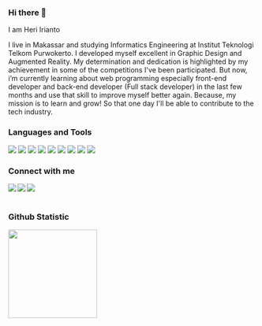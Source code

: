 ### Hi there 👋

I am Heri Irianto

I live in Makassar and studying Informatics Engineering at Institut Teknologi Telkom Purwokerto. I developed myself excellent in Graphic Design and Augmented Reality. My determination and dedication is highlighted by my achievement in some of the competitions I've been participated. But now, i’m currently learning about web programming especially front-end developer and back-end developer (Full stack developer) in the last few months and use that skill to improve myself better again. Because, my mission is to learn and grow! So that one day I'll be able to contribute to the tech industry.

### Languages and Tools
![](https://img.shields.io/badge/HTML5-E34F26?style=for-the-badge&logo=html5&logoColor=white)
![](https://img.shields.io/badge/C%2B%2B-00599C?style=for-the-badge&logo=c%2B%2B&logoColor=white)
![](https://img.shields.io/badge/Visual_Studio_Code-0078D4?style=for-the-badge&logo=visual%20studio%20code&logoColor=white)
![](https://shields.io/badge/unity-323232?style=for-the-badge&logo=unity&logoColor=white)
![](https://shields.io/badge/blender-D67D3E?style=for-the-badge&logo=blender&logoColor=white)
![](https://img.shields.io/badge/Canva-%2320C4CB.svg?&style=for-the-badge&logo=Canva&logoColor=white)
![](https://shields.io/badge/photoshop-00599C?style=for-the-badge&logo=adobephotoshop&logoColor=white)
![](https://shields.io/badge/illustrator-D67D3E?style=for-the-badge&logo=adobeillustrator&logoColor=white)
![](https://shields.io/badge/figma-323232?style=for-the-badge&logo=figma&logoColor=white)

### Connect with me
<a href="https://www.linkedin.com/in/heri-irianto-62210016b/" target="blank" >
  <img align="left"  src="https://img.shields.io/badge/LinkedIn-0077B5?style=for-the-badge&logo=linkedin&logoColor=white" />
  </a>
<a href="https://twitter.com/_heriirianto" target="blank" >
    <img align="left" src="https://img.shields.io/badge/Twitter-1DA1F2?style=for-the-badge&logo=twitter&logoColor=white"/>
  </a>  
<a href="https://www.instagram.com/_heriirianto/">
    <img align="left"  src="https://img.shields.io/badge/Instagram-E4405F?style=for-the-badge&logo=instagram&logoColor=white" />
  </a>

  <br>
  <br>
  
### Github Statistic
<p align="left">
<a href="https://github.com/heriirianto">
  <img height="180em" src="https://github-readme-stats-eight-theta.vercel.app/api?username=heriirianto&show_icons=true&theme=algolia&include_all_commits=true&count_private=true"/>
</a>
</p>
